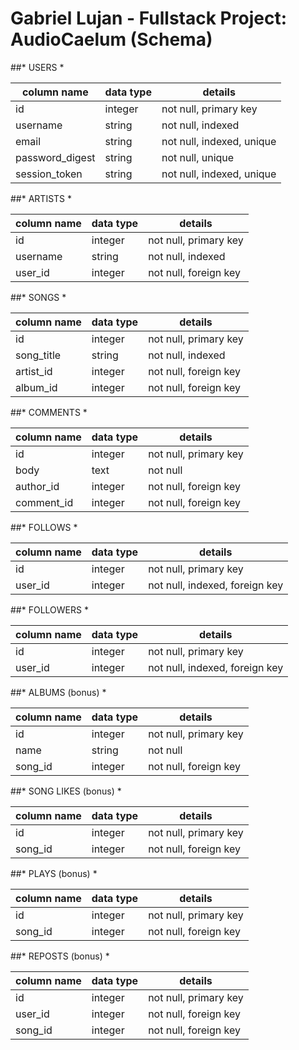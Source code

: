 # Gabriel Lujan - Fullstack Project: AudioCaelum (Schema) 

##* USERS * 

| column name     | data type | details                   |
|-----------------|-----------|---------------------------|
| id              | integer   | not null, primary key     |
| username        | string    | not null, indexed         |
| email           | string    | not null, indexed, unique |
| password_digest | string    | not null, unique          |
| session_token   | string    | not null, indexed, unique |

##* ARTISTS * 

| column name | data type | details               |
|-------------|-----------|-----------------------|
| id          | integer   | not null, primary key |
| username    | string    | not null, indexed     |
| user_id     | integer   | not null, foreign key |

##* SONGS * 

| column name  | data type | details               |
|--------------|-----------|-----------------------|
| id           | integer   | not null, primary key |
| song_title   | string    | not null, indexed     |
| artist_id    | integer   | not null, foreign key |
| album_id     | integer   | not null, foreign key |

##* COMMENTS * 

| column name  | data type | details               |
|--------------|-----------|-----------------------|
| id           | integer   | not null, primary key |
| body         | text      | not null              |
| author_id    | integer   | not null, foreign key |
| comment_id   | integer   | not null, foreign key |

##* FOLLOWS * 

| column name | data type | details                        |
|-------------|-----------|--------------------------------|
| id          | integer   | not null, primary key          |
| user_id     | integer   | not null, indexed, foreign key |

##* FOLLOWERS * 

| column name   | data type | details                        |
|---------------|-----------|--------------------------------|
| id            | integer   | not null, primary key          |
| user_id       | integer   | not null, indexed, foreign key |

##* ALBUMS (bonus) * 

| column name | data type | details               |
|-------------|-----------|-----------------------|
| id          | integer   | not null, primary key |
| name        | string    | not null              |
| song_id     | integer   | not null, foreign key |

##* SONG LIKES (bonus) * 

| column name             | data type | details               |
|-------------------------|-----------|-----------------------|
| id                      | integer   | not null, primary key |
| song_id                 | integer   | not null, foreign key |

##* PLAYS (bonus) * 

| column name       | data type | details               |
|-------------------|-----------|-----------------------|
| id                | integer   | not null, primary key |
| song_id           | integer   | not null, foreign key |

##* REPOSTS (bonus) * 

| column name         | data type | details               |
|---------------------|-----------|-----------------------|
| id                  | integer   | not null, primary key |
| user_id             | integer   | not null, foreign key |
| song_id             | integer   | not null, foreign key |
